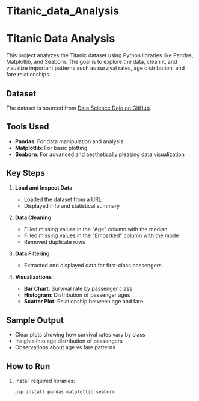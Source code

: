 # Titanic_data_Analysis

# Titanic Data Analysis

This project analyzes the Titanic dataset using Python libraries like Pandas, Matplotlib, and Seaborn. The goal is to explore the data, clean it, and visualize important patterns such as survival rates, age distribution, and fare relationships.

## Dataset

The dataset is sourced from [Data Science Dojo on GitHub](https://raw.githubusercontent.com/datasciencedojo/datasets/master/titanic.csv).

## Tools Used

- **Pandas**: For data manipulation and analysis
- **Matplotlib**: For basic plotting
- **Seaborn**: For advanced and aesthetically pleasing data visualization

## Key Steps

1. **Load and Inspect Data**  
   - Loaded the dataset from a URL
   - Displayed info and statistical summary

2. **Data Cleaning**  
   - Filled missing values in the "Age" column with the median
   - Filled missing values in the "Embarked" column with the mode
   - Removed duplicate rows

3. **Data Filtering**  
   - Extracted and displayed data for first-class passengers

4. **Visualizations**  
   - **Bar Chart**: Survival rate by passenger class  
   - **Histogram**: Distribution of passenger ages  
   - **Scatter Plot**: Relationship between age and fare

## Sample Output

- Clear plots showing how survival rates vary by class
- Insights into age distribution of passengers
- Observations about age vs fare patterns

## How to Run

1. Install required libraries:
   ```bash
   pip install pandas matplotlib seaborn


